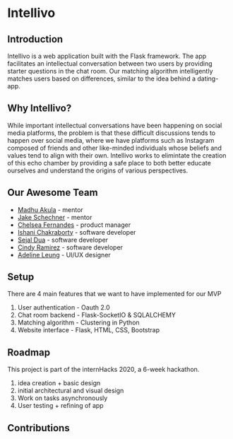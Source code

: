 # Intellivo 

## Introduction

Intellivo is a web application built with the Flask framework. The app facilitates an intellectual conversation between two users by providing starter questions in the chat room. Our matching algorithm intelligently matches users based on differences, similar to the idea behind a dating-app. 

## Why Intellivo?

While important intellectual conversations have been happening on social media platforms, the problem is that these difficult discussions tends to happen over social media, where we have platforms such as Instagram composed of friends and other like-minded individuals whose beliefs and values tend to align with their own. Intellivo works to elimintate the creation of this echo chamber by providing a safe place to both better educate ourselves and understand the origins of various perspectives. 

## Our Awesome Team

* [Madhu Akula](https://github.com/madhuakula) - mentor 
* [Jake Schechner](https://github.com/JSchechner) - mentor 
* [Chelsea Fernandes](https://github.com/ccfernandes) - product manager
* [Ishani Chakraborty](https://github.com/ishani-chakraborty) - software developer
* [Sejal Dua](https://github.com/sejaldua) - software developer
* [Cindy Ramirez](https://github.com/ramir262) - software developer
* [Adeline Leung](https://github.com/adelineleung) - UI/UX designer 

## Setup

There are 4 main features that we want to have implemented for our MVP

1. User authentication - Oauth 2.0  
2. Chat room backend - Flask-SocketIO & SQLALCHEMY 
3. Matching algorithm - Clustering in Python 
4. Website interface - Flask, HTML, CSS, Bootstrap 

## Roadmap

This project is part of the internHacks 2020, a 6-week hackathon. 

1. idea creation + basic design  
2. initial architectural and visual design 
3. Work on tasks asynchronously 
4. User testing + refining of app

## Contributions


